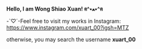 **Hello, I am Wong Shiao Xuan! ฅ^•ﻌ•^ฅ**

-`♡´-Feel free to visit my works in Instagram:
https://www.instagram.com/xuart_00?igsh=MTZ

otherwise, you may search the username **xuart_00**
